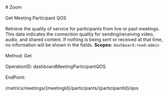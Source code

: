 <br>#     Zoom</br>
<br>Get Meeting Participant QOS</br>
<br>Retrieve the quality of service for participants from live or past meetings. This data indicates the connection quality for sending/receiving video, audio, and shared content. If nothing is being sent or received at that time, no information will be shown in the fields. 
**Scopes:** `dashboard:read:admin` </br>
<br>Method: Get</br>
<br>OperationID: dashboardMeetingParticipantQOS</br>
<br>EndPoint:</br>
<br>/metrics/meetings/{meetingId}/participants/{participantId}/qos</br>
